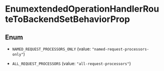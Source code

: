 

# EnumextendedOperationHandlerRouteToBackendSetBehaviorProp

## Enum


* `NAMED_REQUEST_PROCESSORS_ONLY` (value: `"named-request-processors-only"`)

* `ALL_REQUEST_PROCESSORS` (value: `"all-request-processors"`)



